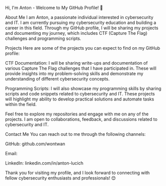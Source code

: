 
Hi, I'm Anton - Welcome to My GitHub Profile! 👋


About Me
I am Anton, a passionate individual interested in cybersecurity and IT. I am currently pursuing my cybersecurity education and building a career in this field. Through my GitHub profile, I will be sharing my projects and documenting my journey, which includes CTF (Capture The Flag) challenges and programming scripts.

Projects
Here are some of the projects you can expect to find on my GitHub profile:

CTF Documentation: I will be sharing write-ups and documentation of various Capture The Flag challenges that I have participated in. These will provide insights into my problem-solving skills and demonstrate my understanding of different cybersecurity concepts.

Programming Scripts: I will also showcase my programming skills by sharing scripts and code snippets related to cybersecurity and IT. These projects will highlight my ability to develop practical solutions and automate tasks within the field.

Feel free to explore my repositories and engage with me on any of the projects. I am open to collaborations, feedback, and discussions related to cybersecurity and IT.

Contact Me
You can reach out to me through the following channels:

GitHub: github.com/wontwan

Email: 

LinkedIn: linkedin.com/in/anton-lucich

Thank you for visiting my profile, and I look forward to connecting with fellow cybersecurity enthusiasts and professionals! 😊
